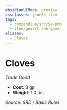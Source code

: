 ```yaml
---
obsidianUIMode: preview
cssclasses: json5e-item
tags:
  - compendium/src/5e/phb
  - item/gear/trade-good
aliases:
  - Cloves
---
```

# Cloves
*Trade Good*  

- **Cost**: 3 gp
- **Weight**: 1.0 lbs.

*Source: SRD / Basic Rules*